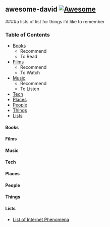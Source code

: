## awesome-david   [![Awesome](https://cdn.rawgit.com/sindresorhus/awesome/d7305f38d29fed78fa85652e3a63e154dd8e8829/media/badge.svg)](https://github.com/sindresorhus/awesome)
####a lists of list for things i'd like to remember


### Table of Contents
- [Books](#books)
  - Recommend
  - To Read
- [Films](#film)
  - Recommend
  - To Watch
- [Music](#music)
  - Recommend
  - To Listen
- [Tech](#tech)
- [Places](#places)
- [People](#people)
- [Things](#things)
- [Lists](#lists)


#### Books
#### Films
#### Music
#### Tech
#### Places
#### People
#### Things

#### Lists
- [List of Internet Phenomena](https://en.wikipedia.org/wiki/List_of_Internet_phenomena)